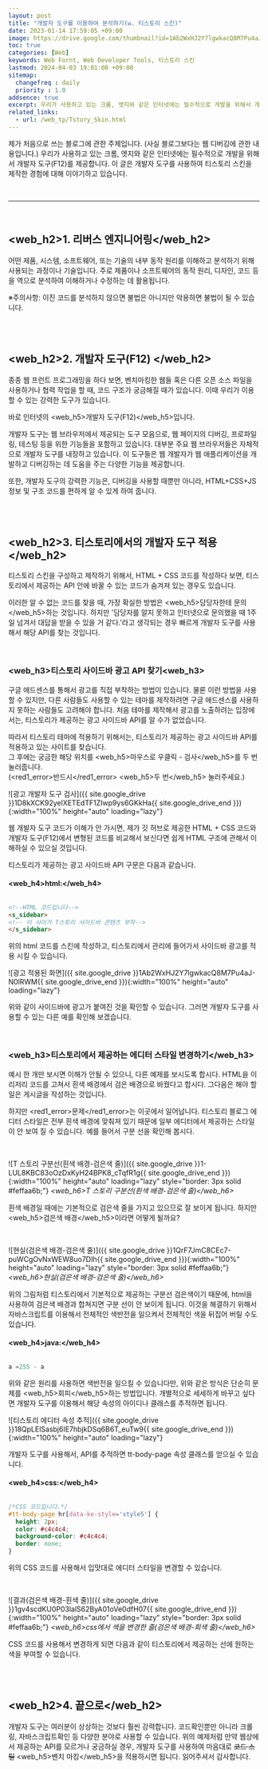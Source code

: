 ```yaml
---
layout: post
title: "개발자 도구를 이용하여 분석하기(w. 티스토리 스킨)"
date: 2023-01-14 17:59:05 +09:00
image: https://drive.google.com/thumbnail?id=1Ab2WxHJ2Y7lgwkacQ8M7Pu4aJ-N0lRWM
toc: true
categories: [Web]
keywords: Web Fornt, Web Developer Tools, 티스토리 스킨
lastmod: 2024-04-03 19:01:00 +09:00
sitemap:
  changefreq : daily
  priority : 1.0
addsence: true
excerpt: 우리가 사용하고 있는 크롬, 엣지와 같은 인터넷에는 필수적으로 개발을 위해서 개발자 도구(F12)를 제공합니다. 이 글은 개발자 도루를 사용하여 HTML + CSS를 사용한 티스토리 스킨을 제작한 경험에 관해 이야기하고 있습니다.
related_links:
  - url: /web_tp/Tstory_Skin.html
---
```


제가 처음으로 쓰는 블로그에 관한 주제입니다. (사실 블로그보다는 웹 디버깅에 관한 내용입니다.) 우리가 사용하고 있는 크롬, 엣지와 같은 인터넷에는 필수적으로 개발을 위해서 개발자 도구(F12)를 제공합니다. 이 글은 개발자 도구를 사용하여 티스토리 스킨을 제작한 경험에 대해 이야기하고 있습니다.

<br>

---

<br>

## <web_h2>1. 리버스 엔지니어링</web_h2>

어떤 제품, 시스템, 소프트웨어, 또는 기술의 내부 동작 원리를 이해하고 분석하기 위해 사용되는 과정이나 기술입니다. 주로 제품이나 소프트웨어의 동작 원리, 디자인, 코드 등을 역으로 분석하여 이해하거나 수정하는 데 활용됩니다.
  
  
<p><red1_error>※주의사항:</red1_error> 이진 코드를 분석하지 않으면 불법은 아니지만 <red1_error>악용하면 불법</red1_error>이 될 수 있습니다.</p>  

<br>
<br>

## <web_h2>2. 개발자 도구(F12) </web_h2>

종종 웹 프런트 프로그래밍을 하다 보면, 벤치마킹한 웹들 혹은 다른 오픈 소스 파일을 사용하거나 협력 작업을 할 때, 코드 구조가 궁금해질 때가 있습니다. 이때 우리가 이용할 수 있는 강력한 도구가 있습니다.
  
바로 인터넷의 <web_h5>개발자 도구(F12)</web_h5>입니다.  
  
개발자 도구는 웹 브라우저에서 제공되는 도구 모음으로, 웹 페이지의 디버깅, 프로파일링, 테스팅 등을 위한 기능들을 포함하고 있습니다. 대부분 주요 웹 브라우저들은 자체적으로 개발자 도구를 내장하고 있습니다. 이 도구들은 웹 개발자가 웹 애플리케이션을 개발하고 디버깅하는 데 도움을 주는 다양한 기능을 제공합니다.
  
또한, 개발자 도구의 강력한 기능은, 디버깅을 사용할 때뿐만 아니라, HTML+CSS+JS 정보 및 구조 코드를 편하게 알 수 있게 하여 줍니다.

<br>
<br>

## <web_h2>3. 티스토리에서의 개발자 도구 적용</web_h2>

티스토리 스킨을 구성하고 제작하기 위해서, HTML + CSS 코드를 작성하다 보면, 티스토리에서 제공하는 API 안에 바꿀 수 있는 코드가 숨겨져 있는 경우도 있습니다. 
  
이러한 알 수 없는 코드를 찾을 때, 가장 확실한 방법은 <web_h5>담당자한테 문의</web_h5>하는 것입니다. 하지만 '담당자를 알지 못하고 인터넷으로  문의했을 때 1주일 넘겨서 대답을 받을 수 있을 거 같다.'라고 생각되는 경우 빠르게 개발자 도구를 사용해서 해당 API를 찾는 것입니다.  

<br>

### <web_h3>티스토리 사이드바 광고 API 찾기<web_h3>

구글 애드센스를 통해서 광고를 직접 부착하는 방법이 있습니다. 물론 이런 방법을 사용할 수 있지만, 다른 사람들도 사용할 수 있는 테마를 제작하려면 구글 애드센스를 사용하지 못하는 사람들도 고려해야 합니다. 처음 테마를 제작해서 광고를 노출하려는 입장에서는, 티스토리가 제공하는 광고 사이드바 API를 알 수가 없었습니다.
  
따라서 티스토리 테마에 적용하기 위해서는, 티스토리가 제공하는 광고 사이드바 API를 적용하고 있는 사이트를 찾습니다.  
그 후에는 궁금한 해당 위치를 <web_h5>마우스로 우클릭 - 검사</web_h5>를 두 번 눌러줍니다.  
(<red1_error>반드시</red1_error> <web_h5>두 번</web_h5> 눌러주세요.)
 
![광고 개발자 도구 검사]({{ site.google_drive }}1D8kXCK92yelXETEdTF1ZIwp9ys6GKkHa{{ site.google_drive_end }}){:width="100%" height="auto" loading="lazy"}
  
웹 개발자 도구 코드가 이해가 안 가시면, 제가 깃 허브로 제공한 HTML + CSS 코드와 개발자 도구(F12)에서 변형된 코드를 비교해서 보신다면 쉽게 HTML 구조에 관해서 이해하실 수 있으실 것입니다.
  
티스토리가 제공하는 광고 사이드바 API 구문은 다음과 같습니다.  

#### **<web_h4>html:</web_h4>**

```html

<!--HTML 코드입니다-->
<s_sidebar>
<!-- 이 사이가 T스토리 사이드바 콘텐츠 부착-->
</s_sidebar>

```

위의 html 코드를 스킨에 작성하고, 티스토리에서 관리에 들어가서 사이드바 광고를 적용 시킬 수 있습니다.

![광고 적용된 화면]({{ site.google_drive }}1Ab2WxHJ2Y7lgwkacQ8M7Pu4aJ-N0lRWM{{ site.google_drive_end }}){:width="100%" height="auto" loading="lazy"}

위와 같이 사이드바에 광고가 붙여진 것을 확인할 수 있습니다. 그러면 개발자 도구를 사용할 수 있는 다른 예를 확인해 보겠습니다. 

<br>

### <web_h3>티스토리에서 제공하는 에디터 스타일 변경하기</web_h3>

예시 한 개만 보시면 이해가 안될 수 있으니, 다른 예제를 보시도록 합시다. HTML을 이리저리 코드를 고쳐서 흰색 배경에서 검은 배경으로 바꿨다고 합시다. 그다음은 해야 할 일은 게시글을 작성하는 것입니다.
  
하지만 <red1_error>문제</red1_error>는 이곳에서 일어납니다. 티스토리 블로그 에디터 스타일은 전부 흰색 배경에 맞춰져 있기 때문에 일부 에디터에서 제공하는 스타일이 안 보여 질 수 있습니다. 예를 들어서 구분 선을 확인해 봅시다.

<br>

![T 스토리 구분선(흰색 배경-검은색 줄)]({{ site.google_drive }}1-LUL8KBC83oOzDxKyH24BPK8_cTqfR1g{{ site.google_drive_end }}){:width="100%" height="auto" loading="lazy" style="border: 3px solid #feffaa6b;"}
*<web_h6>T 스토리 구분선(흰색 배경-검은색 줄)</web_h6>*  

흰색 배경일 때에는 기본적으로 검은색 줄을 가지고 있으므로 잘 보이게 됩니다. 하지만 <web_h5>검은색 배경</web_h5>이라면 어떻게 될까요?  

<br>

![현실(검은색 배경-검은색 줄)]({{ site.google_drive }}1QrF7JmC8CEc7-puWCgOvNxWEW8uo7DIh{{ site.google_drive_end }}){:width="100%" height="auto" loading="lazy" style="border: 3px solid #feffaa6b;"}
*<web_h6>현실(검은색 배경-검은색 줄)</web_h6>*  

위의 그림처럼 티스토리에서 기본적으로 제공하는 구분선 검은색이기 때문에, html을 사용하여 검은색 배경과 합쳐지면 구분 선이 안 보이게 됩니다. 이것을 해결하기 위해서 자바스크립트를 이용해서 전체적인 색반전을 일으켜서 전체적인 색을 뒤집어 버릴 수도 있습니다.

#### **<web_h4>java:</web_h4>**

```java

a =255 - a 

```

위와 같은 원리를 사용하면 색반전을 일으킬 수 있습니다만, 위와 같은 방식은 단순히 문제를 <web_h5>회피</web_h5>하는 방법입니다. 개별적으로 세세하게 바꾸고 싶다면 개발자 도구를 이용해서 해당 속성의 아이디나 클래스를 추적하면 됩니다.  

![티스토리 에디터 속성 추적]({{ site.google_drive }}18QpLElSasbj6IE7hbjkDSq6B6T_euTw9{{ site.google_drive_end }}){:width="100%" height="auto" loading="lazy"}

개발자 도구를 사용해서, API를 추적하면 tt-body-page 속성 클래스를 얻으실 수 있습니다.  

#### **<web_h4>css:</web_h4>**

```css

/*CSS 코드입니다.*/
#tt-body-page hr[data-ke-style='style5'] {     
  height: 2px;
  color: #c4c4c4;  
  background-color: #c4c4c4;
  border: none;
}

```

위의 CSS 코드를 사용해서 입맛대로 에디터 스타일을 변경할 수 있습니다. 

<br>

![결과(검은색 배경-흰색 줄)]({{ site.google_drive }}1gv4scdKU0P03lalS62ByA01oVe0dfH07{{ site.google_drive_end }}){:width="100%" height="auto" loading="lazy" style="border: 3px solid #feffaa6b;"}
*<web_h6>css에서 색을 변경한 줄(검은색 배경-회색 줄)</web_h6>*  

CSS 코드를 사용해서 변경하게 되면 다음과 같이 티스토리에서 제공하는 선에 원하는 색을 부여할 수 있습니다.

<br>
<br>

## <web_h2>4. 끝으로</web_h2>

개발자 도구는 여러분이 상상하는 것보다 훨씬 강력합니다. 코드확인뿐만 아니라 크롤링, 자바스크립트확인 등 다양한 분야로 사용할 수 있습니다.
위의 예제처럼 만약 웹상에서 제공하는 API를 모르거나 궁금하실 경우, 개발자 도구를 사용하여 마음대로 ~~코드 스틸~~ <web_h5>벤치 마킹</web_h5>을 적용하시면 됩니다. 읽어주셔서 감사합니다.  
